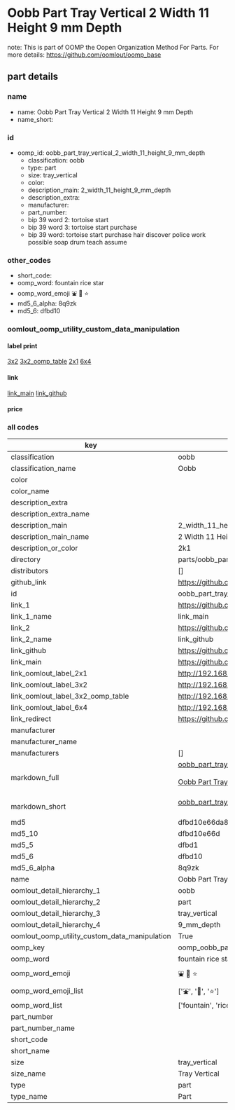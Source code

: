 # Oobb Part Tray Vertical 2 Width 11 Height 9 mm Depth  

note: This is part of OOMP the Oopen Organization Method For Parts. For more details: https://github.com/oomlout/oomp_base

##  part details
  







### name
* name: Oobb Part Tray Vertical 2 Width 11 Height 9 mm Depth
* name_short: 
### id
* oomp_id: oobb_part_tray_vertical_2_width_11_height_9_mm_depth
  * classification: oobb
  * type: part
  * size: tray_vertical
  * color: 
  * description_main: 2_width_11_height_9_mm_depth
  * description_extra: 
  * manufacturer: 
  * part_number: 
  * bip 39 word 2: tortoise start
  * bip 39 word 3: tortoise start purchase
  * bip 39 word: tortoise start purchase hair discover police work possible soap drum teach assume

### other_codes
* short_code: 
* oomp_word: fountain rice star
* oomp_word_emoji :fountain: :rice: :star:
* md5_6_alpha: 8q9zk
* md5_6: dfbd10






### oomlout_oomp_utility_custom_data_manipulation
#### label print
[3x2](http://192.168.1.245:1112/?label=oomp%208q9zk)
[3x2_oomp_table](http://192.168.1.108:1112/?label=oomp%208q9zk)
[2x1](http://192.168.1.242:1112/?label=oomp%208q9zk)
[6x4](http://192.168.1.55:1112/?label=oomp%208q9zk)    

#### link

[link_main](https://github.com/oomlout/oomlout_oomp_version_1_messy/tree/main/parts/oobb_part_tray_vertical_2_width_11_height_9_mm_depth) [link_github](https://github.com/oomlout/oomlout_oomp_version_1_messy/tree/main/parts/oobb_part_tray_vertical_2_width_11_height_9_mm_depth)                             

#### price







### all codes 
| key | value |  
| --- | --- |  
| classification | oobb |  
| classification_name | Oobb |  
| color |  |  
| color_name |  |  
| description_extra |  |  
| description_extra_name |  |  
| description_main | 2_width_11_height_9_mm_depth |  
| description_main_name | 2 Width 11 Height 9 mm Depth |  
| description_or_color | 2k1 |  
| directory | parts/oobb_part_tray_vertical_2_width_11_height_9_mm_depth |  
| distributors | [] |  
| github_link | https://github.com/oomlout/oomlout_oomp_part_src/tree/main/parts/oobb_part_tray_vertical_2_width_11_height_9_mm_depth |  
| id | oobb_part_tray_vertical_2_width_11_height_9_mm_depth |  
| link_1 | https://github.com/oomlout/oomlout_oomp_version_1_messy/tree/main/parts/oobb_part_tray_vertical_2_width_11_height_9_mm_depth |  
| link_1_name | link_main |  
| link_2 | https://github.com/oomlout/oomlout_oomp_version_1_messy/tree/main/parts/oobb_part_tray_vertical_2_width_11_height_9_mm_depth |  
| link_2_name | link_github |  
| link_github | https://github.com/oomlout/oomlout_oomp_version_1_messy/tree/main/parts/oobb_part_tray_vertical_2_width_11_height_9_mm_depth |  
| link_main | https://github.com/oomlout/oomlout_oomp_version_1_messy/tree/main/parts/oobb_part_tray_vertical_2_width_11_height_9_mm_depth |  
| link_oomlout_label_2x1 | http://192.168.1.242:1112/?label=oomp%208q9zk |  
| link_oomlout_label_3x2 | http://192.168.1.245:1112/?label=oomp%208q9zk |  
| link_oomlout_label_3x2_oomp_table | http://192.168.1.108:1112/?label=oomp%208q9zk |  
| link_oomlout_label_6x4 | http://192.168.1.55:1112/?label=oomp%208q9zk |  
| link_redirect | https://github.com/oomlout/oomlout_oomp_version_1_messy/tree/main/parts/oobb_part_tray_vertical_2_width_11_height_9_mm_depth |  
| manufacturer |  |  
| manufacturer_name |  |  
| manufacturers | [] |  
| markdown_full | [oobb_part_tray_vertical_2_width_11_height_9_mm_depth](none)<br>[](none)<br>[Oobb Part Tray Vertical 2 Width 11 Height 9 Mm Depth](none)<br><br> |  
| markdown_short | [oobb_part_tray_vertical_2_width_11_height_9_mm_depth](none)<br><br> |  
| md5 | dfbd10e66da89fb29e9f76855c752f2c |  
| md5_10 | dfbd10e66d |  
| md5_5 | dfbd1 |  
| md5_6 | dfbd10 |  
| md5_6_alpha | 8q9zk |  
| name | Oobb Part Tray Vertical 2 Width 11 Height 9 mm Depth |  
| oomlout_detail_hierarchy_1 | oobb |  
| oomlout_detail_hierarchy_2 | part |  
| oomlout_detail_hierarchy_3 | tray_vertical |  
| oomlout_detail_hierarchy_4 | 9_mm_depth |  
| oomlout_oomp_utility_custom_data_manipulation | True |  
| oomp_key | oomp_oobb_part_tray_vertical_2_width_11_height_9_mm_depth |  
| oomp_word | fountain rice star |  
| oomp_word_emoji | :fountain: :rice: :star: |  
| oomp_word_emoji_list | [':fountain:', ':rice:', ':star:'] |  
| oomp_word_list | ['fountain', 'rice', 'star'] |  
| part_number |  |  
| part_number_name |  |  
| short_code |  |  
| short_name |  |  
| size | tray_vertical |  
| size_name | Tray Vertical |  
| type | part |  
| type_name | Part |  
